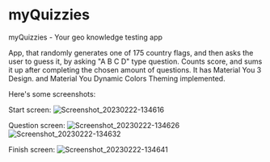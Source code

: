 # myQuizzies
 myQuizzies - Your geo knowledge testing app
 
 App, that randomly generates one of 175 country flags, and then asks the user to guess it, by asking "A B C D" type question. 
 Counts score, and sums it up after completing the chosen amount of questions. It has Material You 3 Design. and Material You Dynamic Colors Theming implemented.
 
 Here's some screenshots:
 
 Start screen:
![Screenshot_20230222-134616](https://user-images.githubusercontent.com/123411141/220625697-29642b4c-cc44-41bf-b5dd-19c807432661.png)

 Question screen:
![Screenshot_20230222-134626](https://user-images.githubusercontent.com/123411141/220625774-45665f4d-a80a-493a-b66d-ddf2b5e262e4.png)
![Screenshot_20230222-134632](https://user-images.githubusercontent.com/123411141/220625790-cba45f81-91d1-4a34-9561-9d8e00295be5.png)

 Finish screen:
![Screenshot_20230222-134641](https://user-images.githubusercontent.com/123411141/220625838-9edd546f-c473-4ed1-b37c-04af5ab5910d.png)
